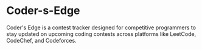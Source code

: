 # Coder-s-Edge
Coder's Edge is a contest tracker designed for competitive programmers to stay updated on upcoming coding contests across platforms like LeetCode, CodeChef, and Codeforces.
